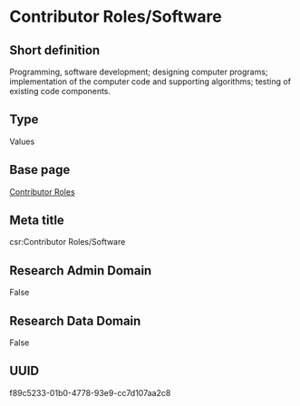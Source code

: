 # Contributor Roles/Software
## Short definition
Programming, software development; designing computer programs; implementation of the computer code and supporting algorithms; testing of existing code components.
## Type
Values
## Base page
[Contributor Roles](../../Picklists/Contributor%20Roles.md)
## Meta title
csr:Contributor Roles/Software
## Research Admin Domain
False
## Research Data Domain
False
## UUID
f89c5233-01b0-4778-93e9-cc7d107aa2c8

